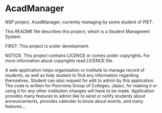 # AcadManager
NSP project, AcadManager, currently managing by some student of PIET.

This README file describes this project, which is a Student Managment System. 

FIRST: This project is under development.

NOTICE: This project contains LICENCE or comes under copyrights. For more information about copyrights read LICENCE file.

A web application helps organization or institute to manage record of students, as well as help student to find any information regarding themselves. Student can also request for edit to admin by this application. The code is written for Poornima Group of Colleges, Jaipur, for making it or using it for any other institution changes will have to be made. Application provides many features to admin like to send or notify students about announcements, provides calender to know about events, and many features...

